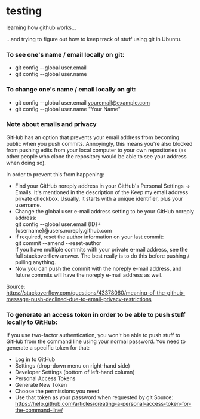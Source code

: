 # testing

learning how github works...

...and trying to figure out how to keep track of stuff using git in Ubuntu.

### To see one's name / email locally on git:
- git config --global user.email
- git config --global user.name 

### To change one's name / email locally on git:
- git config --global user.email youremail@example.com
- git config --global user.name "Your Name"

### Note about emails and privacy
GitHub has an option that prevents your email address from becoming public when you push commits. Annoyingly, this means you're also blocked from pushing edits from your local computer to your own repositories (as other people who clone the repository would be able to see your address when doing so).

In order to prevent this from happening:

- Find your GitHub noreply address in your GitHub's Personal Settings -> Emails. It's mentioned in the description of the Keep my email address private checkbox. Usually, it starts with a unique identifier, plus your username.
- Change the global user e-mail address setting to be your GitHub noreply address:   
git config --global user.email {ID}+{username}@users.noreply.github.com
- If required, reset the author information on your last commit:  
git commit --amend --reset-author  
If you have multiple commits with your private e-mail address, see the full stackoverflow answer. The best really is to do this before pushing / pulling anything.
- Now you can push the commit with the noreply e-mail address, and future commits will have the noreply e-mail address as well.

Source:  
https://stackoverflow.com/questions/43378060/meaning-of-the-github-message-push-declined-due-to-email-privacy-restrictions

### To generate an access token in order to be able to push stuff locally to GitHub:
If you use two-factor authentication, you won't be able to push stuff to GitHub from the command line using your normal password. You need to generate a specific token for that:
- Log in to GitHub
- Settings (drop-down menu on right-hand side)
- Developer Settings (bottom of left-hand column)
- Personal Access Tokens
- Generate New Token
- Choose the permissions you need
- Use that token as your password when requested by git
Source:  
https://help.github.com/articles/creating-a-personal-access-token-for-the-command-line/
